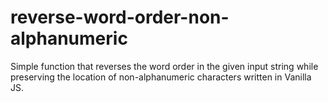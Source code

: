 # reverse-word-order-non-alphanumeric

Simple function that reverses the word order in the given input string while preserving the location of non-alphanumeric characters written in Vanilla JS.
